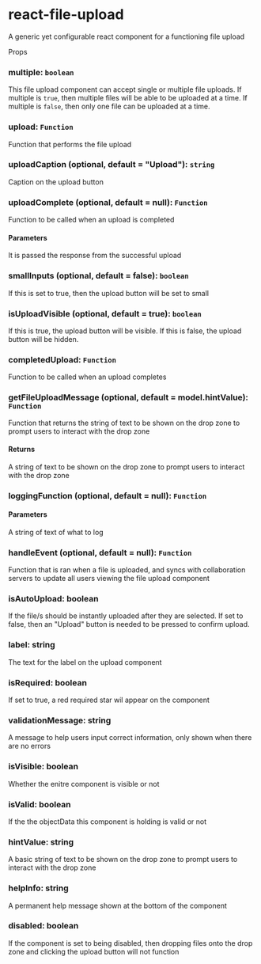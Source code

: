 # react-file-upload
A generic yet configurable react component for a functioning file upload

Props
### multiple: `boolean`
This file upload component can accept single or multiple file uploads.
If multiple is `true`, then multiple files will be able to be uploaded at a time.
If multiple is `false`, then only one file can be uploaded at a time.

### upload: `Function`
Function that performs the file upload

### uploadCaption (optional, default = "Upload"): `string`
Caption on the upload button

### uploadComplete (optional, default = null): `Function`
Function to be called when an upload is completed
#### Parameters
It is passed the response from the successful upload

### smallInputs (optional, default = false): `boolean`
If this is set to true, then the upload button will be set to small

### isUploadVisible (optional, default = true): `boolean`
If this is true, the upload button will be visible.
If this is false, the upload button will be hidden.

### completedUpload: `Function`
Function to be called when an upload completes

### getFileUploadMessage (optional, default = model.hintValue): `Function`
Function that returns the string of text to be shown on the drop zone to prompt users to interact with the drop zone
#### Returns
A string of text to be shown on the drop zone to prompt users to interact with the drop zone

### loggingFunction (optional, default = null): `Function`
#### Parameters
A string of text of what to log

### handleEvent (optional, default = null): `Function`
Function that is ran when a file is uploaded, and syncs with collaboration servers to update all users viewing the file upload component

### isAutoUpload: boolean
If the file/s should be instantly uploaded after they are selected.
If set to false, then an "Upload" button is needed to be pressed to confirm upload.

### label: string
The text for the label on the upload component

### isRequired: boolean
If set to true, a red required star wil appear on the component

### validationMessage: string
A message to help users input correct information, only shown when there are no errors

### isVisible: boolean
Whether the enitre component is visible or not

### isValid: boolean
If the the objectData this component is holding is valid or not

### hintValue: string
A basic string of text to be shown on the drop zone to prompt users to interact with the drop zone

### helpInfo: string
A permanent help message shown at the bottom of the component

### disabled: boolean
If the component is set to being disabled, then dropping files onto the drop zone and clicking the upload button will not function